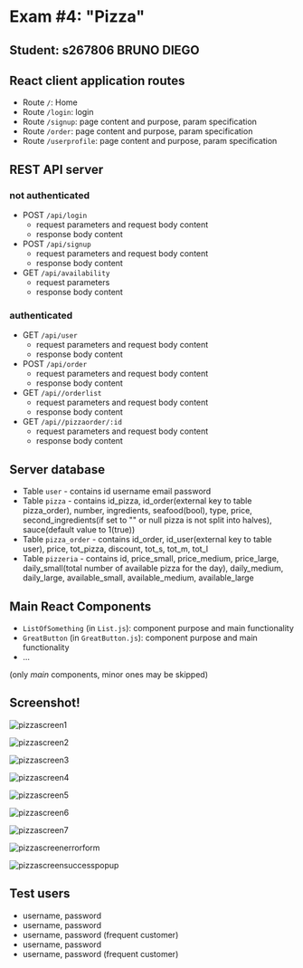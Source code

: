 # Exam #4: "Pizza"
## Student: s267806 BRUNO DIEGO 

## React client application routes

- Route `/`: Home
- Route `/login`: login
- Route `/signup`: page content and purpose, param specification
- Route `/order`: page content and purpose, param specification
- Route `/userprofile`: page content and purpose, param specification

## REST API server
### not authenticated  
- POST `/api/login`
  - request parameters and request body content
  - response body content
- POST `/api/signup`
  - request parameters and request body content
  - response body content  
- GET `/api/availability`
  - request parameters
  - response body content
### authenticated  
- GET `/api/user`
  - request parameters and request body content
  - response body content
- POST `/api/order`
  - request parameters and request body content
  - response body content
- GET `/api//orderlist`
  - request parameters and request body content
  - response body content  
- GET `/api//pizzaorder/:id`
  - request parameters and request body content
  - response body content



## Server database

- Table `user` - contains id username email password
- Table `pizza` - contains id_pizza, id_order(external key to table pizza_order), number, ingredients, seafood(bool), type, price, second_ingredients(if set to "" or null pizza is not split into halves), sauce(default value to 1(true))
- Table `pizza_order` - contains id_order, id_user(external key to table user), price, tot_pizza, discount, tot_s, tot_m, tot_l
- Table `pizzeria` - contains id, price_small, price_medium, price_large, daily_small(total number of available pizza for the day), daily_medium, daily_large, available_small, available_medium, available_large

## Main React Components

- `ListOfSomething` (in `List.js`): component purpose and main functionality
- `GreatButton` (in `GreatButton.js`): component purpose and main functionality
- ...

(only _main_ components, minor ones may be skipped)

## Screenshot!
![pizzascreen1](https://user-images.githubusercontent.com/37414945/104959950-96542300-59d3-11eb-9c02-97684ce65f2c.PNG)

![pizzascreen2](https://user-images.githubusercontent.com/37414945/104960181-04004f00-59d4-11eb-86e9-159dfcf8d6f6.PNG)

![pizzascreen3](https://user-images.githubusercontent.com/37414945/104960188-06fb3f80-59d4-11eb-9e6d-6ee23700ce8c.PNG)

![pizzascreen4](https://user-images.githubusercontent.com/37414945/104960193-0bbff380-59d4-11eb-93ed-86a8f48e0545.PNG)

![pizzascreen5](https://user-images.githubusercontent.com/37414945/104960157-f945ba00-59d3-11eb-831c-b73ed76f12db.PNG)

![pizzascreen6](https://user-images.githubusercontent.com/37414945/104960160-fa76e700-59d3-11eb-8456-d7d9929b42e8.PNG)

![pizzascreen7](https://user-images.githubusercontent.com/37414945/104960168-fe0a6e00-59d3-11eb-84a9-8b1268a9f1c0.PNG)

![pizzascreenerrorform](https://user-images.githubusercontent.com/37414945/104960173-ff3b9b00-59d3-11eb-8651-95f38a707e5a.PNG)

![pizzascreensuccesspopup](https://user-images.githubusercontent.com/37414945/104960174-006cc800-59d4-11eb-8bbf-5e02006e661f.PNG)





## Test users

* username, password
* username, password
* username, password (frequent customer)
* username, password
* username, password (frequent customer)
